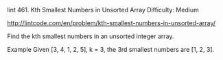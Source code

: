 lint 461. Kth Smallest Numbers in Unsorted Array
Difficulty: Medium

http://lintcode.com/en/problem/kth-smallest-numbers-in-unsorted-array/

Find the kth smallest numbers in an unsorted integer array.

Example
Given [3, 4, 1, 2, 5], k = 3, the 3rd smallest numbers are [1, 2, 3].
